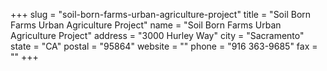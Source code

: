 +++
slug = "soil-born-farms-urban-agriculture-project"
title = "Soil Born Farms Urban Agriculture Project"
name = "Soil Born Farms Urban Agriculture Project"
address = "3000 Hurley Way"
city = "Sacramento"
state = "CA"
postal = "95864"
website = ""
phone = "916 363-9685"
fax = ""
+++
